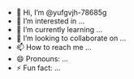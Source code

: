 - 👋 Hi, I’m @yufgvjh-78685g
- 👀 I’m interested in ...
- 🌱 I’m currently learning ...
- 💞️ I’m looking to collaborate on ...
- 📫 How to reach me ...
- 😄 Pronouns: ...
- ⚡ Fun fact: ...

<!---
yufgvjh-78685g/yufgvjh-78685g is a ✨ special ✨ repository because its `README.md` (this file) appears on your GitHub profile.
You can click the Preview link to take a look at your changes.
--->

